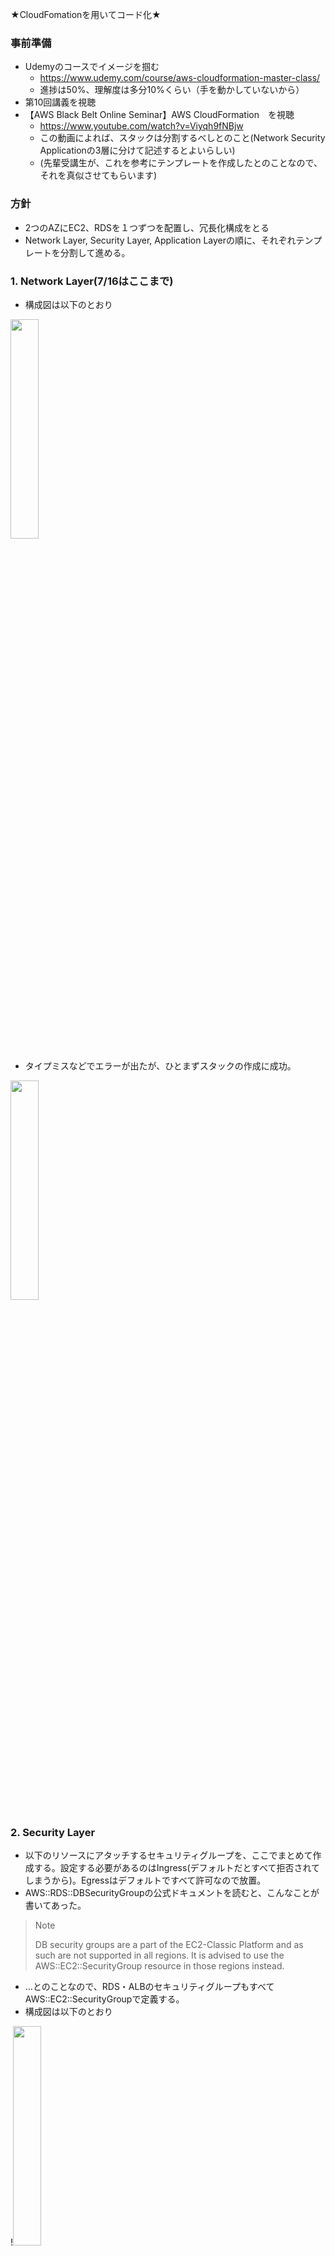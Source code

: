★CloudFomationを用いてコード化★

### 事前準備
* Udemyのコースでイメージを掴む
  * https://www.udemy.com/course/aws-cloudformation-master-class/
  * 進捗は50%、理解度は多分10%くらい（手を動かしていないから）
* 第10回講義を視聴
* 【AWS Black Belt Online Seminar】AWS CloudFormation　を視聴
  * https://www.youtube.com/watch?v=Viyqh9fNBjw
  * この動画によれば、スタックは分割するべしとのこと(Network Security Applicationの3層に分けて記述するとよいらしい)
  * (先輩受講生が、これを参考にテンプレートを作成したとのことなので、それを真似させてもらいます)

### 方針
* 2つのAZにEC2、RDSを１つずつを配置し、冗長化構成をとる
* Network Layer, Security Layer, Application Layerの順に、それぞれテンプレートを分割して進める。

### 1. Network Layer(7/16はここまで)
* 構成図は以下のとおり
<img width= 30% src="https://user-images.githubusercontent.com/75251188/179355093-4ee008dd-a85d-4cd2-a4ae-9ccff5f91af9.jpg">

* タイプミスなどでエラーが出たが、ひとまずスタックの作成に成功。
<img width= 30% src="https://user-images.githubusercontent.com/75251188/179355269-bf8c3744-a2db-430f-bc98-57a854888f65.png">

### 2. Security Layer
* 以下のリソースにアタッチするセキュリティグループを、ここでまとめて作成する。設定する必要があるのはIngress(デフォルトだとすべて拒否されてしまうから)。Egressはデフォルトですべて許可なので放置。
* AWS::RDS::DBSecurityGroupの公式ドキュメントを読むと、こんなことが書いてあった。
>Note
>
>DB security groups are a part of the EC2-Classic Platform and as such are not supported in all regions. It is advised to use the AWS::EC2::SecurityGroup resource in those regions instead. 
* …とのことなので、RDS・ALBのセキュリティグループもすべてAWS::EC2::SecurityGroupで定義する。
* 構成図は以下のとおり

!<img width=30% src="https://user-images.githubusercontent.com/75251188/179382123-165f48e5-14b0-4e97-b43b-86daee730a8e.png">

  * EC2
    * SSH接続を許可。port22
    * ALBからのトラフィックを許可。port80
  * RDS
    * EC2からのトラフィックを許可(今回は面倒なので全IP許可)。port3306
  * ALB
    * 全TCP/IPトラフィックを許可。port3000

* 成功
<img width=30% src="https://user-images.githubusercontent.com/75251188/179382138-2a7469b9-69d7-46cc-950a-1d425913039d.png">

### 3. Applicatin Layer
EC2,RDS,ALBをここで構築する。ついでに、キーペアもCFnで一発で作成できるようになったとのことなので、併せてコードを書いてみました。
* 構成図は以下のとおり。
<img width=30% src="https://user-images.githubusercontent.com/75251188/179663350-f7470ef2-180b-428b-8c56-b265ae8df374.jpg">

#### Key Pair

以下を参考に作成。

https://aws.amazon.com/jp/about-aws/whats-new/2022/04/aws-management-features-ec2-key-pairs/
https://docs.aws.amazon.com/ja_jp/AWSCloudFormation/latest/UserGuide/aws-resource-ec2-keypair.html


#### EC2
進め方に手間取って時間がかかった。
公式ドキュメントを見て、上から順番に全プロパティの正体を確認。今回の設定に必要ないと判断したプロパティは削っていく。
以下、気になったもののまとめ。
* BlockDeviceMappings
  * インスタンス起動時にアタッチするボリュームの詳細をここに書く
  * ルートボリューム、ボリュームのパーティションの概念など、もしLinuxの基本が分かっていれば、このあたりスムーズに理解できたのではないかと思った。
* ImageId
  * AMIのIDを指定する。"ami-うんたらかんたら"
  * 直接書いてもいいけど、ImageIDはコロコロ変わってしまうらしい。
  * AMIのIDを指定する。直接書いてもいいけど、ImageIDはコロコロ変わってしまうらしい。最新のImageIDはSystem Managerのパラメータストアにて、パブリックパラメータとして提供されているので、それを引用する。
* 他にも共有ホスト・専有ホストの概念とかが出てきた。面白そうだけど理解が追いつかなかったので、課題提出後に調べます。
  
#### RDS
試しにMultiAZ構成をとってみました。こちらもプロパティを片っ端から確認。理解できなかったものはとりあえず削って進める方針で。
基本はCFnの公式ドキュメントとコンソールを対比しながら進める。プロパティの英語の説明が理解できないときは、ユーザーガイド(日本語あり)に頼った。
* ユーザーガイド(https://docs.aws.amazon.com/ja_jp/AmazonRDS/latest/UserGuide/USER_CreateDBInstance.html)
以下、気になったもののまとめ。
* `DeletionPolicy: Delete`とする。デフォルトだとSnapshotになっているので、スタック消す度にスナップショットの作成で時間を取られてしまう。さらにスナップショットは課金アイテムなので、放置はNG。
* DBsecuritygroups と VPCsecuritygroups
  * 前者はVPCの外にあるDBインスタンスへのアクセスを制御するもの。今回はVPC内にDBインスタンスを置いてるので後者の設定が必要で、前者はいらない。言葉の見てくれだけだと勘違いしてしまう。
* MultiAZ化
  * AvailabilityZoneプロパティは設定しない。設定すると多分怒られる。
  * AWS::RDS::DBSubnetGroupで複数のAZを指定してあげればOK(のはず)。
* その他プロパティは成り行きに任せる。適宜パラメータ化。

* 成功(EC2 & RDS)
<img width=30% alt="スクリーンショット 2022-07-18 18 29 57" src="https://user-images.githubusercontent.com/75251188/179838520-4860b72d-d554-4a24-921b-545abeaa9085.png">

#### ALB
知識が弱かったのが原因でとても苦戦した。
タイプミスも多く、Applicationテンプレート内でRDSなどと一緒にしてしまうと、スタックの削除にものすごく時間がかかってしまうため、これだけテンプレートを独立させることにした。
設定するべきは、ユーザーからのリクエストを受けるポート、ヘルスチェックを発信するポート、ヘルスチェックの宛先ポート、ヘルスチェックの応答を受けるポート。この4つ???
一応スタックは作れたものの、理解がかなり曖昧なので復習します。
* 成功
<img width=30% alt="スクリーンショット 2022-07-19 8 11 24" src="https://user-images.githubusercontent.com/75251188/179838785-f102875d-d42c-49c4-b07d-5d6081ec3fdf.png">

#### S3
特になし。

### 4. エラー
* `Encountered unsupported property 'hogehoge'`

  * 意味：hogehogeというプロパティは、当該リソースには存在しない
  * 対策：プロパティを再確認する。プロパティ名は大文字・小文字を厳格に区別するため、'id' 'port'などのタイプミスでハマった(正しくは'Id' 'Port')
* `ValidationError`
  * 意味:日本語だと難しい。検証エラー???
  * 対策:設定したプロパティが不適切なので直す。閾値外の値を設定していたりとか。
* 他にもいくつかあったので追記します。

### 5. 心掛けたこと
* 分からないことがあったら、とりあえずQiitaなどのやさしい記事にどんどん当たる。ただし最後に必ず公式ドキュメントに当たる。
* 今回は公式ドキュメントをかなり意識
* CFｎ書くのは楽しいです。が、取っ掛かりが超しんどかったです。

